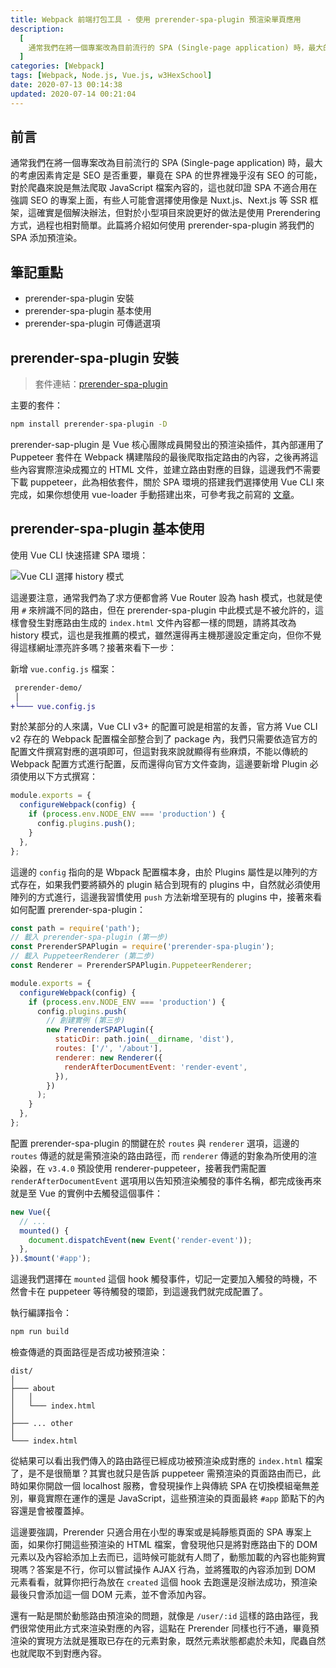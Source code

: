 ```yaml
---
title: Webpack 前端打包工具 - 使用 prerender-spa-plugin 預渲染單頁應用
description:
  [
    通常我們在將一個專案改為目前流行的 SPA (Single-page application) 時，最大的考慮因素肯定是 SEO 是否重要，畢竟在 SPA 的世界裡幾乎沒有 SEO 的可能，對於爬蟲來說是無法爬取 JavaScript 檔案內容的，這也就印證 SPA 不適合用在強調 SEO 的專案上面，有些人可能會選擇使用像是 Nuxt.js、Next.js 等 SSR 框架，這確實是個解決辦法，但對於小型項目來說更好的做法是使用 Prerendering 方式，過程也相對簡單。此篇將介紹如何使用 prerender-spa-plugin 將我們的 SPA 添加預渲染。,
  ]
categories: [Webpack]
tags: [Webpack, Node.js, Vue.js, w3HexSchool]
date: 2020-07-13 00:14:38
updated: 2020-07-14 00:21:04
---
```


## 前言

通常我們在將一個專案改為目前流行的 SPA (Single-page application) 時，最大的考慮因素肯定是 SEO 是否重要，畢竟在 SPA 的世界裡幾乎沒有 SEO 的可能，對於爬蟲來說是無法爬取 JavaScript 檔案內容的，這也就印證 SPA 不適合用在強調 SEO 的專案上面，有些人可能會選擇使用像是 Nuxt.js、Next.js 等 SSR 框架，這確實是個解決辦法，但對於小型項目來說更好的做法是使用 Prerendering 方式，過程也相對簡單。此篇將介紹如何使用 prerender-spa-plugin 將我們的 SPA 添加預渲染。

## 筆記重點

- prerender-spa-plugin 安裝
- prerender-spa-plugin 基本使用
- prerender-spa-plugin 可傳遞選項

## prerender-spa-plugin 安裝

> 套件連結：[prerender-spa-plugin](https://www.npmjs.com/package/prerender-spa-plugin)

主要的套件：

```bash
npm install prerender-spa-plugin -D
```

prerender-sap-plugin 是 Vue 核心團隊成員開發出的預渲染插件，其內部運用了 Puppeteer 套件在 Webpack 構建階段的最後爬取指定路由的內容，之後再將這些內容實際渲染成獨立的 HTML 文件，並建立路由對應的目錄，這邊我們不需要下載 puppeteer，此為相依套件，關於 SPA 環境的搭建我們選擇使用 Vue CLI 來完成，如果你想使用 vue-loader 手動搭建出來，可參考我之前寫的 [文章](https://awdr74100.github.io/2020-04-13-webpack-vueloader/)。

## prerender-spa-plugin 基本使用

使用 Vue CLI 快速搭建 SPA 環境：

![Vue CLI 選擇 history 模式](https://i.imgur.com/MI86Ycm.png)

這邊要注意，通常我們為了求方便都會將 Vue Router 設為 hash 模式，也就是使用 `#` 來辨識不同的路由，但在 prerender-spa-plugin 中此模式是不被允許的，這樣會發生對應路由生成的 `index.html` 文件內容都一樣的問題，請將其改為 history 模式，這也是我推薦的模式，雖然還得再主機那邊設定重定向，但你不覺得這樣網址漂亮許多嗎？接著來看下一步：

新增 `vue.config.js` 檔案：

```diff
 prerender-demo/
 │
+└─── vue.config.js
```

對於某部分的人來講，Vue CLI v3+ 的配置可說是相當的友善，官方將 Vue CLI v2 存在的 Webpack 配置檔全部整合到了 package 內，我們只需要依造官方的配置文件撰寫對應的選項即可，但這對我來說就顯得有些麻煩，不能以傳統的 Webpack 配置方式進行配置，反而還得向官方文件查詢，這邊要新增 Plugin 必須使用以下方式撰寫：

```js
module.exports = {
  configureWebpack(config) {
    if (process.env.NODE_ENV === 'production') {
      config.plugins.push();
    }
  },
};
```

這邊的 `config` 指向的是 Wbpack 配置檔本身，由於 Plugins 屬性是以陣列的方式存在，如果我們要將額外的 plugin 結合到現有的 plugins 中，自然就必須使用陣列的方式進行，這邊我習慣使用 `push` 方法新增至現有的 plugins 中，接著來看如何配置 prerender-spa-plugin：

```js
const path = require('path');
// 載入 prerender-spa-plugin (第一步)
const PrerenderSPAPlugin = require('prerender-spa-plugin');
// 載入 PuppeteerRenderer (第二步)
const Renderer = PrerenderSPAPlugin.PuppeteerRenderer;

module.exports = {
  configureWebpack(config) {
    if (process.env.NODE_ENV === 'production') {
      config.plugins.push(
        // 創建實例 (第三步)
        new PrerenderSPAPlugin({
          staticDir: path.join(__dirname, 'dist'),
          routes: ['/', '/about'],
          renderer: new Renderer({
            renderAfterDocumentEvent: 'render-event',
          }),
        })
      );
    }
  },
};
```

配置 prerender-spa-plugin 的關鍵在於 `routes` 與 `renderer` 選項，這邊的 `routes` 傳遞的就是需預渲染的路由路徑，而 `renderer` 傳遞的對象為所使用的渲染器，在 `v3.4.0` 預設使用 renderer-puppeteer，接著我們需配置 `renderAfterDocumentEvent` 選項用以告知預渲染觸發的事件名稱，都完成後再來就是至 Vue 的實例中去觸發這個事件：

```js
new Vue({
  // ...
  mounted() {
    document.dispatchEvent(new Event('render-event'));
  },
}).$mount('#app');
```

這邊我們選擇在 `mounted` 這個 hook 觸發事件，切記一定要加入觸發的時機，不然會卡在 puppeteer 等待觸發的環節，到這邊我們就完成配置了。

執行編譯指令：

```bash
npm run build
```

檢查傳遞的頁面路徑是否成功被預渲染：

```plain
dist/
│
├─── about
│   │
│   └─── index.html
│
├─── ... other
│
└─── index.html
```

從結果可以看出我們傳入的路由路徑已經成功被預渲染成對應的 `index.html` 檔案了，是不是很簡單？其實也就只是告訴 puppeteer 需預渲染的頁面路由而已，此時如果你開啟一個 localhost 服務，會發現操作上與傳統 SPA 在切換模組毫無差別，畢竟實際在運作的還是 JavaScript，這些預渲染的頁面最終 `#app` 節點下的內容還是會被覆蓋掉。

這邊要強調，Prerender 只適合用在小型的專案或是純靜態頁面的 SPA 專案上面，如果你打開這些預渲染的 HTML 檔案，會發現他只是將對應路由下的 DOM 元素以及內容給添加上去而已，這時候可能就有人問了，動態加載的內容也能夠實現嗎？答案是不行，你可以嘗試操作 AJAX 行為，並將獲取的內容添加到 DOM 元素看看，就算你把行為放在 `created` 這個 hook 去跑還是沒辦法成功，預渲染最後只會添加這一個 DOM 元素，並不會添加內容。

還有一點是關於動態路由預渲染的問題，就像是 `/user/:id` 這樣的路由路徑，我們很常使用此方式來渲染對應的內容，這點在 Prerender 同樣也行不通，畢竟預渲染的實現方法就是獲取已存在的元素對象，既然元素狀態都處於未知，爬蟲自然也就爬取不到對應內容。
